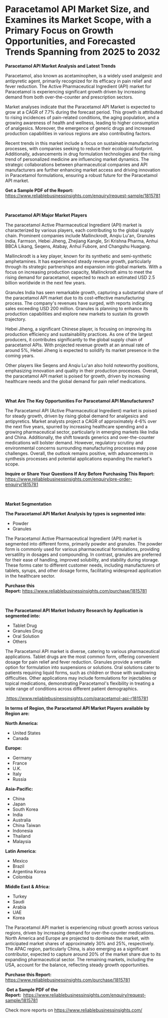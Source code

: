 <p><h1>Paracetamol API Market Size, and Examines its Market Scope, with a Primary Focus on Growth Opportunities, and Forecasted Trends Spanning from 2025 to 2032</h1></p><p><strong>Paracetamol API Market Analysis and Latest Trends</strong></p>
<p><p>Paracetamol, also known as acetaminophen, is a widely used analgesic and antipyretic agent, primarily recognized for its efficacy in pain relief and fever reduction. The Active Pharmaceutical Ingredient (API) market for Paracetamol is experiencing significant growth driven by increasing demand from both over-the-counter and prescription sectors. </p><p>Market analyses indicate that the Paracetamol API Market is expected to grow at a CAGR of 7.7% during the forecast period. This growth is attributed to rising incidences of pain-related conditions, the aging population, and a growing awareness of health and wellness, leading to higher consumption of analgesics. Moreover, the emergence of generic drugs and increased production capabilities in various regions are also contributing factors. </p><p>Recent trends in this market include a focus on sustainable manufacturing processes, with companies seeking to reduce their ecological footprint. Additionally, advancements in drug formulation technologies and the rising trend of personalized medicine are influencing market dynamics. The strategic collaborations between pharmaceutical companies and API manufacturers are further enhancing market access and driving innovation in Paracetamol formulations, ensuring a robust future for the Paracetamol API market.</p></p>
<p><strong>Get a Sample PDF of the Report:&nbsp;</strong> <a href="https://www.reliablebusinessinsights.com/enquiry/request-sample/1815781?utm_campaign=3003&utm_medium=2&utm_source=Github&utm_content=ia&utm_term=01042025&utm_id=paracetamol-api">https://www.reliablebusinessinsights.com/enquiry/request-sample/1815781</a></p>
<p>&nbsp;</p>
<p><strong>Paracetamol API Major Market Players</strong></p>
<p><p>The paracetamol Active Pharmaceutical Ingredient (API) market is characterized by various players, each contributing to the global supply chain. Prominent companies include Mallinckrodt, Anqiu Lu'an, Granules India, Farmson, Hebei Jiheng, Zhejiang Kangle, Sri Krishna Pharma, Anhui BBCA Likang, Seqens, Atabay, Anhui Fubore, and Changshu Huagang.</p><p>Mallinckrodt is a key player, known for its synthetic and semi-synthetic amphetamines. It has experienced steady revenue growth, particularly through its strategic partnerships and expansion into global markets. With a focus on increasing production capacity, Mallinckrodt aims to meet the rising demand for paracetamol, expected to reach an estimated USD 2.5 billion worldwide in the next few years.</p><p>Granules India has seen remarkable growth, capturing a substantial share of the paracetamol API market due to its cost-effective manufacturing process. The company's revenues have surged, with reports indicating sales exceeding USD 200 million. Granules is planning to enhance its production capabilities and explore new markets to sustain its growth trajectory.</p><p>Hebei Jiheng, a significant Chinese player, is focusing on improving its production efficiency and sustainability practices. As one of the largest producers, it contributes significantly to the global supply chain of paracetamol APIs. With projected revenue growth at an annual rate of around 5%, Hebei Jiheng is expected to solidify its market presence in the coming years.</p><p>Other players like Seqens and Anqiu Lu'an also hold noteworthy positions, emphasizing innovation and quality in their production processes. Overall, the paracetamol API market is poised for growth, driven by increasing healthcare needs and the global demand for pain relief medications.</p></p>
<p>&nbsp;</p>
<p><strong>What Are The Key Opportunities For Paracetamol API Manufacturers?</strong></p>
<p><p>The Paracetamol API (Active Pharmaceutical Ingredient) market is poised for steady growth, driven by rising global demand for analgesics and antipyretics. Market analysts project a CAGR of approximately 4-6% over the next five years, spurred by increasing healthcare spending and a growing pharmaceutical sector, particularly in emerging markets like India and China. Additionally, the shift towards generics and over-the-counter medications will bolster demand. However, regulatory scrutiny and environmental concerns surrounding manufacturing processes may pose challenges. Overall, the outlook remains positive, with advancements in synthesis processes and potential applications expanding the market's scope.</p></p>
<p><strong>Inquire or Share Your Questions If Any Before Purchasing This Report:</strong> <a href="https://www.reliablebusinessinsights.com/enquiry/pre-order-enquiry/1815781?utm_campaign=3003&utm_medium=2&utm_source=Github&utm_content=ia&utm_term=01042025&utm_id=paracetamol-api">https://www.reliablebusinessinsights.com/enquiry/pre-order-enquiry/1815781</a></p>
<p>&nbsp;</p>
<p><strong>Market Segmentation</strong></p>
<p><strong>The Paracetamol API Market Analysis by types is segmented into:</strong></p>
<p><ul><li>Powder</li><li>Granules</li></ul></p>
<p><p>The Paracetamol Active Pharmaceutical Ingredient (API) market is segmented into different forms, primarily powder and granules. The powder form is commonly used for various pharmaceutical formulations, providing versatility in dosages and compounding. In contrast, granules are preferred for their ease of handling, improved solubility, and stability during storage. These forms cater to different customer needs, including manufacturers of tablets, syrups, and other dosage forms, facilitating widespread application in the healthcare sector.</p></p>
<p><strong>Purchase this Report:&nbsp;</strong><a href="https://www.reliablebusinessinsights.com/purchase/1815781?utm_campaign=3003&utm_medium=2&utm_source=Github&utm_content=ia&utm_term=01042025&utm_id=paracetamol-api">https://www.reliablebusinessinsights.com/purchase/1815781</a></p>
<p>&nbsp;</p>
<p><strong>The Paracetamol API Market Industry Research by Application is segmented into:</strong></p>
<p><ul><li>Tablet Drug</li><li>Granules Drug</li><li>Oral Solution</li><li>Others</li></ul></p>
<p><p>The Paracetamol API market is diverse, catering to various pharmaceutical applications. Tablet drugs are the most common form, offering convenient dosage for pain relief and fever reduction. Granules provide a versatile option for formulation into suspensions or solutions. Oral solutions cater to patients requiring liquid forms, such as children or those with swallowing difficulties. Other applications may include formulations for injectables or topical medications, demonstrating Paracetamol's flexibility in treating a wide range of conditions across different patient demographics.</p></p>
<p><a href="https://www.reliablebusinessinsights.com/paracetamol-api-r1815781?utm_campaign=3003&utm_medium=2&utm_source=Github&utm_content=ia&utm_term=01042025&utm_id=paracetamol-api">&nbsp;https://www.reliablebusinessinsights.com/paracetamol-api-r1815781</a></p>
<p><strong>In terms of Region, the Paracetamol API Market Players available by Region are:</strong></p>
<p>
    <p> <strong> North America: </strong>
        <ul>
            <li>United States</li>
            <li>Canada</li>
        </ul>
        </p> 
    <p> <strong> Europe: </strong>
        <ul>
            <li>Germany</li>
            <li>France</li>
            <li>U.K.</li>
            <li>Italy</li>
            <li>Russia</li>
        </ul>
        </p> 
    <p> <strong> Asia-Pacific: </strong>
        <ul>
            <li>China</li>
            <li>Japan</li>
            <li>South Korea</li>
            <li>India</li>
            <li>Australia</li>
            <li>China Taiwan</li>
            <li>Indonesia</li>
            <li>Thailand</li>
            <li>Malaysia</li>
        </ul>
        </p> 
    <p> <strong> Latin America: </strong>
        <ul>
            <li>Mexico</li>
            <li>Brazil</li>
            <li>Argentina Korea</li>
            <li>Colombia</li>
        </ul>
        </p> 
    <p> <strong> Middle East & Africa: </strong>
        <ul>
            <li>Turkey</li>
            <li>Saudi</li>
            <li>Arabia</li>
            <li>UAE</li>
            <li>Korea</li>
        </ul>
    </p>
    </p>
<p><p>The Paracetamol API market is experiencing robust growth across various regions, driven by increasing demand for over-the-counter medications. North America and Europe are projected to dominate the market, with anticipated market shares of approximately 30% and 25%, respectively. The APAC region, particularly China, is also emerging as a significant contributor, expected to capture around 20% of the market share due to its expanding pharmaceutical sector. The remaining markets, including the USA, account for the balance, reflecting steady growth opportunities.</p></p>
<p><strong>Purchase this Report: </strong><a href="https://www.reliablebusinessinsights.com/purchase/1815781?utm_campaign=3003&utm_medium=2&utm_source=Github&utm_content=ia&utm_term=01042025&utm_id=paracetamol-api">https://www.reliablebusinessinsights.com/purchase/1815781</a></p>
<p>&nbsp;<strong>Get a Sample PDF of the Report:&nbsp;&nbsp;</strong><a href="https://www.reliablebusinessinsights.com/enquiry/request-sample/1815781?utm_campaign=3003&utm_medium=2&utm_source=Github&utm_content=ia&utm_term=01042025&utm_id=paracetamol-api">https://www.reliablebusinessinsights.com/enquiry/request-sample/1815781</a></p>
<p><strong></strong></p>
<p>Check more reports on <a href="https://www.reliablebusinessinsights.com/?utm_campaign=3003&utm_medium=2&utm_source=Github&utm_content=ia&utm_term=01042025&utm_id=paracetamol-api">https://www.reliablebusinessinsights.com/</a></p>